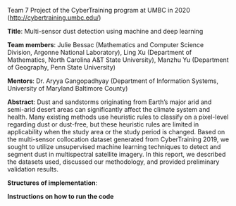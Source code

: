 Team 7 Project of the CyberTraining program at UMBC in 2020 (http://cybertraining.umbc.edu/)

**Title**: Multi-sensor dust detection using machine and deep learning

**Team members**: 
Julie Bessac 	(Mathematics and Computer Science Division, Argonne National Laboratory), 
Ling Xu 		(Department of Mathematics, North Carolina A&T State University), 
Manzhu Yu 	(Department of Geography, Penn State University)

**Mentors**: 
Dr. Aryya Gangopadhyay (Department of Information Systems, University of Maryland  Baltimore County)

**Abstract**: 
Dust and sandstorms originating from Earth’s major arid and semi-arid desert areas can significantly affect the climate system and health. Many existing methods use heuristic rules to classify on a pixel-level regarding dust or dust-free, but these heuristic rules are limited in applicability when the study area or the study period is changed. Based on the multi-sensor collocation dataset generated from CyberTraining 2019, we sought to utilize unsupervised machine learning techniques to detect and segment dust in multispectral satellite imagery. In this report, we described the datasets used, discussed our methodology, and provided preliminary validation results.

**Structures of implementation**:

**Instructions on how to run the code**
 
